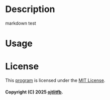 # Description
markdown test

# Usage

# License
This [program](https://ojtlitfb.github.io/comapp/index.htm) is licensed under the [MIT License](https://ojtlitfb.github.io/comapp/LICENSE.txt).

#### Copyright (C) 2025 [ojtlitfb](https://github.com/ojtlitfb).
